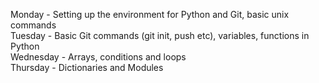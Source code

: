 Monday - Setting up the environment for Python and Git, basic unix commands  
Tuesday - Basic Git commands (git init, push etc), variables, functions in Python  
Wednesday - Arrays, conditions and loops  
Thursday - Dictionaries and Modules